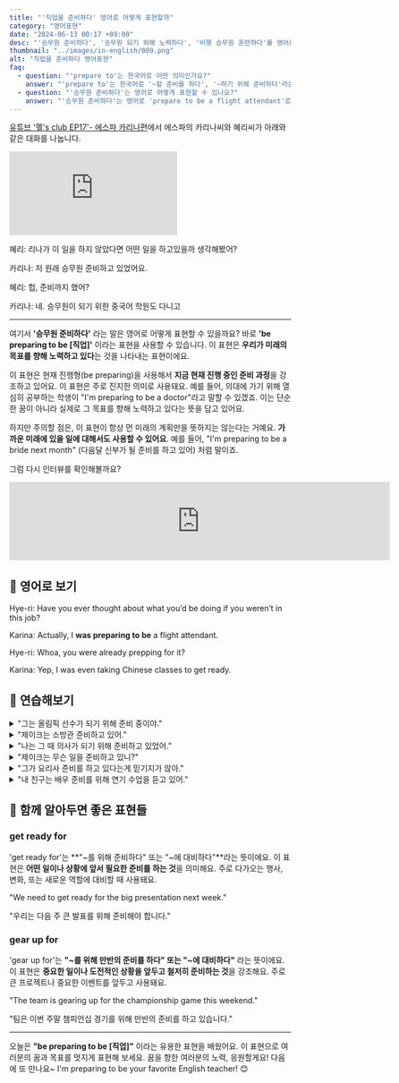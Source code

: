 ```yaml
---
title: "'직업을 준비하다' 영어로 어떻게 표현할까"
category: "영어표현"
date: "2024-06-13 00:17 +09:00"
desc: "'승무원 준비하다', '승무원 되기 위해 노력하다', '비행 승무원 훈련하다'를 영어로 어떻게 표현하면 좋을까요? '원래 승무원 준비하고 있었어요', '승무원이 되기 위한 중국어 학원도 다니고' 등을 영어로 표현하는 법을 배워봅시다. 다양한 예문을 통해서 연습하고 본인의 표현으로 만들어 보세요."
thumbnail: "../images/in-english/009.png"
alt: "직업을 준비하다 영어표현"
faq:
  - question: "'prepare to'는 한국어로 어떤 의미인가요?"
    answer: "'prepare to'는 한국어로 '~할 준비를 하다', '~하기 위해 준비하다'라는 의미입니다. 이 표현은 앞으로 일어날 일이나 행동을 위해 미리 준비하는 것을 나타냅니다."
  - question: "'승무원 준비하다'는 영어로 어떻게 표현할 수 있나요?"
    answer: "'승무원 준비하다'는 영어로 'prepare to be a flight attendant'로 표현할 수 있습니다. 예를 들어, 'I was preparing to be a flight attendant'는 '나는 승무원이 되기 위해 준비하고 있었어'라는 의미입니다."
---
```


[유튜브 '혤's club EP17'- 에스파 카리나편](https://www.youtube.com/watch?v=NmHVh68WOg4&t=1319s)에서 에스파의 카리나씨와 혜리씨가 아래와 같은 대화를 나눕니다.

<iframe class="youtube" src="https://www.youtube.com/embed/NmHVh68WOg4?si=WUnVOabpRS0ciU7X&amp;start=1319" title="YouTube video player" frameborder="0" allow="accelerometer; autoplay; clipboard-write; encrypted-media; gyroscope; picture-in-picture; web-share" referrerpolicy="strict-origin-when-cross-origin" allowfullscreen></iframe>

혜리: 리나가 이 일을 하지 않았다면 어떤 일을 하고있을까 생각해봤어?

카리나: 저 원래 승무원 준비하고 있었어요.

혜리: 헙, 준비까지 했어?

카리나: 네. 승무원이 되기 위한 중국어 학원도 다니고

---

여기서 **'승무원 준비하다'** 라는 말은 영어로 어떻게 표현할 수 있을까요? 바로 **'be preparing to be [직업]'** 이라는 표현을 사용할 수 있습니다. 이 표현은 **우리가 미래의 목표를 향해 노력하고 있다**는 것을 나타내는 표현이에요.

이 표현은 현재 진행형(be preparing)을 사용해서 **지금 현재 진행 중인 준비 과정**을 강조하고 있어요.
이 표현은 주로 진지한 의미로 사용돼요. 예를 들어, 의대에 가기 위해 열심히 공부하는 학생이 "I'm preparing to be a doctor"라고 말할 수 있겠죠. 이는 단순한 꿈이 아니라 실제로 그 목표를 향해 노력하고 있다는 뜻을 담고 있어요.

하지만 주의할 점은, 이 표현이 항상 먼 미래의 계획만을 뜻하지는 않는다는 거예요. **가까운 미래에 있을 일에 대해서도 사용할 수 있어요**. 예를 들어, "I'm preparing to be a bride next month" (다음달 신부가 될 준비를 하고 있어) 처럼 말이죠.

그럼 다시 인터뷰를 확인해볼까요?

<iframe src="https://ads-partners.coupang.com/widgets.html?id=819055&template=carousel&trackingCode=AF7855282&subId=&width=680&height=140&tsource=" width="680" height="140" frameborder="0" scrolling="no" referrerpolicy="unsafe-url" browsingtopics></iframe>

## 📖 영어로 보기

Hye-ri: Have you ever thought about what you’d be doing if you weren’t in this job?

Karina: Actually, I **was preparing to be** a flight attendant.

Hye-ri: Whoa, you were already prepping for it?

Karina: Yep, I was even taking Chinese classes to get ready.

## 💬 연습해보기

<details>
<summary>"그는 올림픽 선수가 되기 위해 준비 중이야."</summary>
<span>"He's preparing to be an Olympic athlete."</span>
</details>

<details>
<summary>"제이크는 소방관 준비하고 있어."</summary>
<span>"Jake is preparing to be a firefighter."</span>
</details>

<details>
<summary>"나는 그 때 의사가 되기 위해 준비하고 있었어."</summary>
<span>"I was preparing to be a doctor back then."</span>
</details>

<details>
<summary>"제이크는 무슨 일을 준비하고 있니?"</summary>
<span>"What is Jake preparing for?"</span>
</details>

<details>
<summary>"그가 요리사 준비를 하고 있다는게 믿기지가 않아."</summary>
<span>"I can't believe he's preparing to be a chef."</span>
</details>

<details>
<summary>"내 친구는 배우 준비를 위해 연기 수업을 듣고 있어."</summary>
<span>"My friend is taking acting classes to prepare to be an actor."</span>
</details>

## 🤝 함께 알아두면 좋은 표현들

### get ready for

'get ready for'는 **"~를 위해 준비하다" 또는 "~에 대비하다"**라는 뜻이에요. 이 표현은 **어떤 일이나 상황에 앞서 필요한 준비를 하는 것**을 의미해요. 주로 다가오는 행사, 변화, 또는 새로운 역할에 대비할 때 사용돼요.

"We need to get ready for the big presentation next week."

"우리는 다음 주 큰 발표를 위해 준비해야 합니다."

### gear up for

'gear up for'는 **"~를 위해 만반의 준비를 하다" 또는 "~에 대비하다"** 라는 뜻이에요. 이 표현은 **중요한 일이나 도전적인 상황을 앞두고 철저히 준비하는 것**을 강조해요. 주로 큰 프로젝트나 중요한 이벤트를 앞두고 사용돼요.

"The team is gearing up for the championship game this weekend."

"팀은 이번 주말 챔피언십 경기를 위해 만반의 준비를 하고 있습니다."

---

오늘은 **"be preparing to be [직업]"** 이라는 유용한 표현을 배웠어요. 이 표현으로 여러분의 꿈과 목표를 멋지게 표현해 보세요. 꿈을 향한 여러분의 노력, 응원할게요! 다음에 또 만나요~ I'm preparing to be your favorite English teacher! 😊
